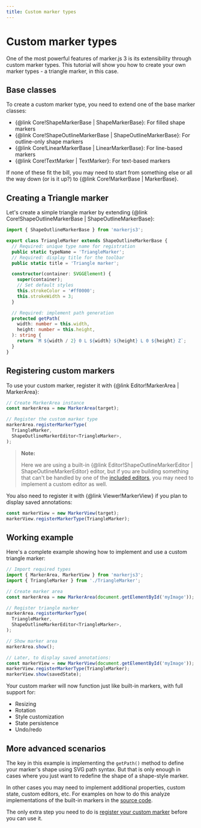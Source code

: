 ```yaml
---
title: Custom marker types
---
```


# Custom marker types

One of the most powerful features of marker.js 3 is its extensibility through custom marker types. This tutorial will show you how to create your own marker types - a triangle marker, in this case.

## Base classes

To create a custom marker type, you need to extend one of the base marker classes:

- {@link Core!ShapeMarkerBase | ShapeMarkerBase}: For filled shape markers
- {@link Core!ShapeOutlineMarkerBase | ShapeOutlineMarkerBase}: For outline-only shape markers
- {@link Core!LinearMarkerBase | LinearMarkerBase}: For line-based markers
- {@link Core!TextMarker | TextMarker}: For text-based markers

If none of these fit the bill, you may need to start from something else or all the way down (or is it up?) to {@link Core!MarkerBase | MarkerBase}.

## Creating a Triangle marker

Let's create a simple triangle marker by extending {@link Core!ShapeOutlineMarkerBase | ShapeOutlineMarkerBase}:

```ts
import { ShapeOutlineMarkerBase } from 'markerjs3';

export class TriangleMarker extends ShapeOutlineMarkerBase {
  // Required: unique type name for registration
  public static typeName = 'TriangleMarker';
  // Required: display title for the toolbar
  public static title = 'Triangle marker';

  constructor(container: SVGGElement) {
    super(container);
    // Set default styles
    this.strokeColor = '#ff0000';
    this.strokeWidth = 3;
  }

  // Required: implement path generation
  protected getPath(
    width: number = this.width,
    height: number = this.height,
  ): string {
    return `M ${width / 2} 0 L ${width} ${height} L 0 ${height} Z`;
  }
}
```

## Registering custom markers

To use your custom marker, register it with {@link Editor!MarkerArea | MarkerArea}:

```ts
// Create MarkerArea instance
const markerArea = new MarkerArea(target);

// Register the custom marker type
markerArea.registerMarkerType(
  TriangleMarker,
  ShapeOutlineMarkerEditor<TriangleMarker>,
);
```

> **Note:**
>
> Here we are using a built-in {@link Editor!ShapeOutlineMarkerEditor | ShapeOutlineMarkerEditor} editor, but if you are building something that can't be handled by one of the [included editors](./../concepts/editors.md), you may need to implement a custom editor as well.

You also need to register it with {@link Viewer!MarkerView} if you plan to display saved annotations:

```ts
const markerView = new MarkerView(target);
markerView.registerMarkerType(TriangleMarker);
```

## Working example

Here's a complete example showing how to implement and use a custom triangle marker:

```ts
// Import required types
import { MarkerArea, MarkerView } from 'markerjs3';
import { TriangleMarker } from './TriangleMarker';

// Create marker area
const markerArea = new MarkerArea(document.getElementById('myImage'));

// Register triangle marker
markerArea.registerMarkerType(
  TriangleMarker,
  ShapeOutlineMarkerEditor<TriangleMarker>,
);

// Show marker area
markerArea.show();

// Later, to display saved annotations:
const markerView = new MarkerView(document.getElementById('myImage'));
markerView.registerMarkerType(TriangleMarker);
markerView.show(savedState);
```

Your custom marker will now function just like built-in markers, with full support for:

- Resizing
- Rotation
- Style customization
- State persistence
- Undo/redo

## More advanced scenarios

The key in this example is implementing the `getPath()` method to define your marker's shape using SVG path syntax. But that is only enough in cases where you just want to redefine the shape of a shape-style marker.

In other cases you may need to implement additional properties, custom state, custom editors, etc. For examples on how to do this analyze implementations of the built-in markers in the [source code](https://github.com/ailon/markerjs3).

The only extra step you need to do is [register your custom marker](#registering-custom-markers) before you can use it.

